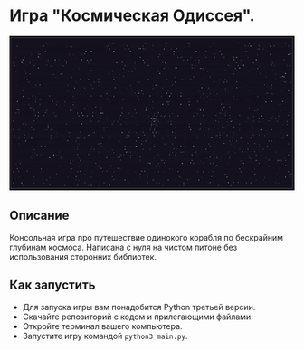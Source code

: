 # Игра "Космическая Одиссея".

![Game demonstration](readme_images/starship.gif)

## Описание
Консольная игра про путешествие одинокого корабля по бескрайним глубинам космоса. Написана с нуля на чистом питоне без использования сторонних библиотек.

## Как запустить

- Для запуска игры вам понадобится Python третьей версии.
- Скачайте репозиторий с кодом и прилегающими файлами.
- Откройте терминал вашего компьютера.
- Запустите игру командой `python3 main.py`.